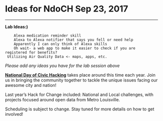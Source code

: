 #   Ideas for NdoCH Sep 23, 2017
***
__Lab Ideas:)__  

        Alexa medication reminder skill    
        Alexa to Alexa notifier that says you fell or need help
        Apparently I can only think of Alexa skills
        Oh wait- a web app to make it easier to check if you are registered for benefits?  
  	 Utilizing Air Quality Data <- maps, apps, etc.

*Please add any ideas you have for the lab session above*

[__National Day of Civic Hacking__](https://www.data.gov/event/national-day-civic-hacking/) takes place around this time each year. Join us in bringing the community together to tackle the unique issues facing our awesome city and nation!

Last year’s Hack for Change included: National and Local challenges, with projects focused around open data from Metro Louisville.

Scheduling is subject to change. Stay tuned for more details on how to get involved!

